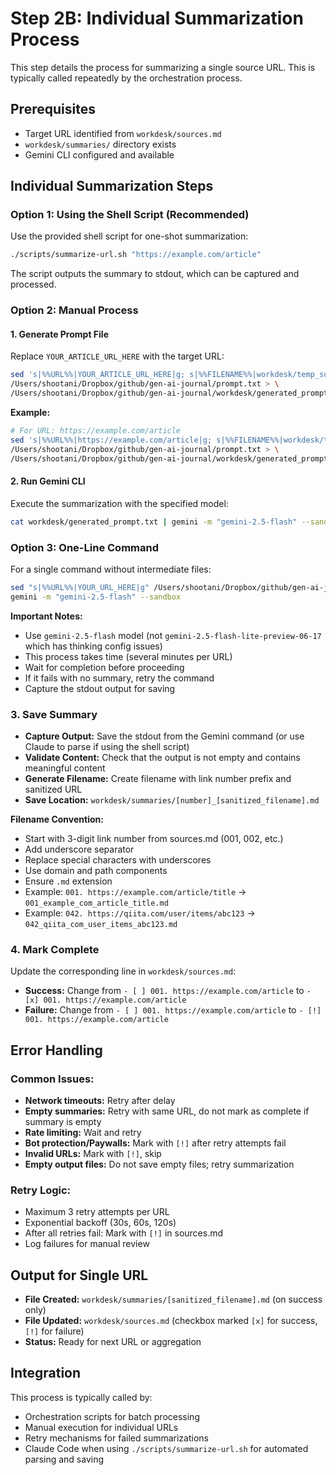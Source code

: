 # Step 2B: Individual Summarization Process

This step details the process for summarizing a single source URL. This is typically called repeatedly by the orchestration process.

## Prerequisites

- Target URL identified from `workdesk/sources.md`
- `workdesk/summaries/` directory exists
- Gemini CLI configured and available

## Individual Summarization Steps

### Option 1: Using the Shell Script (Recommended)

Use the provided shell script for one-shot summarization:

```bash
./scripts/summarize-url.sh "https://example.com/article"
```

The script outputs the summary to stdout, which can be captured and processed.

### Option 2: Manual Process

#### 1. Generate Prompt File

Replace `YOUR_ARTICLE_URL_HERE` with the target URL:

```bash
sed 's|%%URL%%|YOUR_ARTICLE_URL_HERE|g; s|%%FILENAME%%|workdesk/temp_summary.md|g' \
/Users/shootani/Dropbox/github/gen-ai-journal/prompt.txt > \
/Users/shootani/Dropbox/github/gen-ai-journal/workdesk/generated_prompt.txt
```

**Example:**
```bash
# For URL: https://example.com/article
sed 's|%%URL%%|https://example.com/article|g; s|%%FILENAME%%|workdesk/temp_summary.md|g' \
/Users/shootani/Dropbox/github/gen-ai-journal/prompt.txt > \
/Users/shootani/Dropbox/github/gen-ai-journal/workdesk/generated_prompt.txt
```

#### 2. Run Gemini CLI

Execute the summarization with the specified model:

```bash
cat workdesk/generated_prompt.txt | gemini -m "gemini-2.5-flash" --sandbox
```

### Option 3: One-Line Command

For a single command without intermediate files:

```bash
sed "s|%%URL%%|YOUR_URL_HERE|g" /Users/shootani/Dropbox/github/gen-ai-journal/prompt.txt | \
gemini -m "gemini-2.5-flash" --sandbox
```

**Important Notes:**
- Use `gemini-2.5-flash` model (not `gemini-2.5-flash-lite-preview-06-17` which has thinking config issues)
- This process takes time (several minutes per URL)
- Wait for completion before proceeding
- If it fails with no summary, retry the command
- Capture the stdout output for saving

### 3. Save Summary

- **Capture Output:** Save the stdout from the Gemini command (or use Claude to parse if using the shell script)
- **Validate Content:** Check that the output is not empty and contains meaningful content
- **Generate Filename:** Create filename with link number prefix and sanitized URL
- **Save Location:** `workdesk/summaries/[number]_[sanitized_filename].md`

**Filename Convention:**
- Start with 3-digit link number from sources.md (001, 002, etc.)
- Add underscore separator
- Replace special characters with underscores
- Use domain and path components
- Ensure `.md` extension
- Example: `001. https://example.com/article/title` → `001_example_com_article_title.md`
- Example: `042. https://qiita.com/user/items/abc123` → `042_qiita_com_user_items_abc123.md`

### 4. Mark Complete

Update the corresponding line in `workdesk/sources.md`:
- **Success:** Change from `- [ ] 001. https://example.com/article` to `- [x] 001. https://example.com/article`
- **Failure:** Change from `- [ ] 001. https://example.com/article` to `- [!] 001. https://example.com/article`

## Error Handling

### Common Issues:
- **Network timeouts:** Retry after delay
- **Empty summaries:** Retry with same URL, do not mark as complete if summary is empty
- **Rate limiting:** Wait and retry
- **Bot protection/Paywalls:** Mark with `[!]` after retry attempts fail
- **Invalid URLs:** Mark with `[!]`, skip
- **Empty output files:** Do not save empty files; retry summarization

### Retry Logic:
- Maximum 3 retry attempts per URL
- Exponential backoff (30s, 60s, 120s)
- After all retries fail: Mark with `[!]` in sources.md
- Log failures for manual review

## Output for Single URL

- **File Created:** `workdesk/summaries/[sanitized_filename].md` (on success only)
- **File Updated:** `workdesk/sources.md` (checkbox marked `[x]` for success, `[!]` for failure)
- **Status:** Ready for next URL or aggregation

## Integration

This process is typically called by:
- Orchestration scripts for batch processing
- Manual execution for individual URLs
- Retry mechanisms for failed summarizations
- Claude Code when using `./scripts/summarize-url.sh` for automated parsing and saving